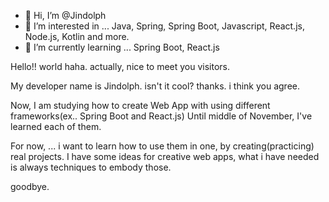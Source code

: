 - 👋 Hi, I’m @Jindolph
- 👀 I’m interested in ... Java, Spring, Spring Boot, Javascript, React.js, Node.js, Kotlin and more.
- 🌱 I’m currently learning ... Spring Boot, React.js

Hello!! world haha. actually, nice to meet you visitors.

My developer name is Jindolph. isn't it cool? thanks. i think you agree.

Now, I am studying how to create Web App with using different frameworks(ex.. Spring Boot and React.js)
Until middle of November, I've learned each of them.

For now, ... i want to learn how to use them in one, by creating(practicing) real projects.
I have some ideas for creative web apps, what i have needed is always techniques to embody those.

goodbye.
